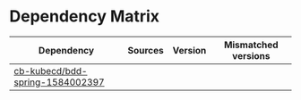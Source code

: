 # Dependency Matrix

Dependency | Sources | Version | Mismatched versions
---------- | ------- | ------- | -------------------
[cb-kubecd/bdd-spring-1584002397](https://github.com/cb-kubecd/bdd-spring-1584002397.git) |  | []() | 
